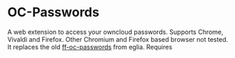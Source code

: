 # OC-Passwords
A web extension to access your owncloud passwords. Supports Chrome, Vivaldi and Firefox. Other Chromium and Firefox based browser not tested.
It replaces the old [ff-oc-passwords](https://github.com/eglia/ff-oc-passwords) from eglia.
Requires 
